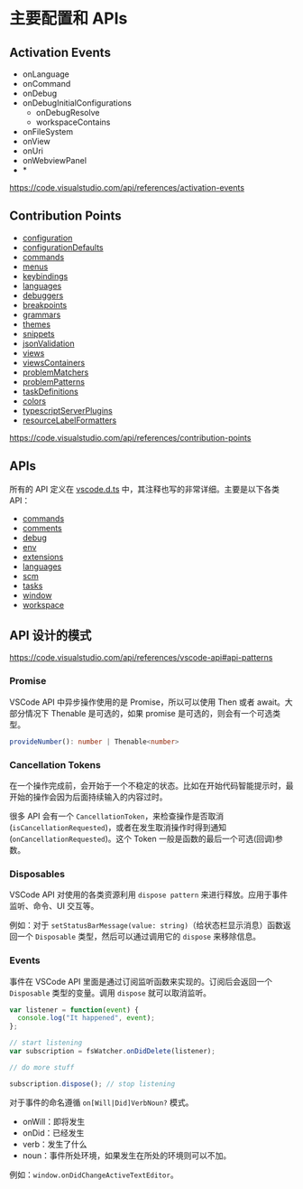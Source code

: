 # 主要配置和 APIs

## Activation Events

- onLanguage
- onCommand
- onDebug
- onDebugInitialConfigurations
  - onDebugResolve
  - workspaceContains
- onFileSystem
- onView
- onUri
- onWebviewPanel
- \*

https://code.visualstudio.com/api/references/activation-events

## Contribution Points

- [configuration](https://code.visualstudio.com/api/references/contribution-points#contributes.configuration)
- [configurationDefaults](https://code.visualstudio.com/api/references/contribution-points#contributes.configurationDefaults)
- [commands](https://code.visualstudio.com/api/references/contribution-points#contributes.commands)
- [menus](https://code.visualstudio.com/api/references/contribution-points#contributes.menus)
- [keybindings](https://code.visualstudio.com/api/references/contribution-points#contributes.keybindings)
- [languages](https://code.visualstudio.com/api/references/contribution-points#contributes.languages)
- [debuggers](https://code.visualstudio.com/api/references/contribution-points#contributes.debuggers)
- [breakpoints](https://code.visualstudio.com/api/references/contribution-points#contributes.breakpoints)
- [grammars](https://code.visualstudio.com/api/references/contribution-points#contributes.grammars)
- [themes](https://code.visualstudio.com/api/references/contribution-points#contributes.themes)
- [snippets](https://code.visualstudio.com/api/references/contribution-points#contributes.snippets)
- [jsonValidation](https://code.visualstudio.com/api/references/contribution-points#contributes.jsonValidation)
- [views](https://code.visualstudio.com/api/references/contribution-points#contributes.views)
- [viewsContainers](https://code.visualstudio.com/api/references/contribution-points#contributes.viewsContainers)
- [problemMatchers](https://code.visualstudio.com/api/references/contribution-points#contributes.problemMatchers)
- [problemPatterns](https://code.visualstudio.com/api/references/contribution-points#contributes.problemPatterns)
- [taskDefinitions](https://code.visualstudio.com/api/references/contribution-points#contributes.taskDefinitions)
- [colors](https://code.visualstudio.com/api/references/contribution-points#contributes.colors)
- [typescriptServerPlugins](https://code.visualstudio.com/api/references/contribution-points#contributes.typescriptServerPlugins)
- [resourceLabelFormatters](https://code.visualstudio.com/api/references/contribution-points#contributes.resourceLabelFormatters)

https://code.visualstudio.com/api/references/contribution-points

## APIs

所有的 API 定义在 [vscode.d.ts](https://github.com/Microsoft/vscode/blob/master/src/vs/vscode.d.ts) 中，其注释也写的非常详细。主要是以下各类 API：

- [commands](https://code.visualstudio.com/api/references/vscode-api#commands)
- [comments](https://code.visualstudio.com/api/references/vscode-api#comments)
- [debug](https://code.visualstudio.com/api/references/vscode-api#debug)
- [env](https://code.visualstudio.com/api/references/vscode-api#env)
- [extensions](https://code.visualstudio.com/api/references/vscode-api#extensions)
- [languages](https://code.visualstudio.com/api/references/vscode-api#languages)
- [scm](https://code.visualstudio.com/api/references/vscode-api#scm)
- [tasks](https://code.visualstudio.com/api/references/vscode-api#tasks)
- [window](https://code.visualstudio.com/api/references/vscode-api#window)
- [workspace](https://code.visualstudio.com/api/references/vscode-api#workspace)

## API 设计的模式

https://code.visualstudio.com/api/references/vscode-api#api-patterns

### Promise

VSCode API 中异步操作使用的是 Promise，所以可以使用 Then 或者 await。大部分情况下 Thenable 是可选的，如果 promise 是可选的，则会有一个可选类型。

```ts
provideNumber(): number | Thenable<number>
```

### Cancellation Tokens

在一个操作完成前，会开始于一个不稳定的状态。比如在开始代码智能提示时，最开始的操作会因为后面持续输入的内容过时。

很多 API 会有一个 `CancellationToken`，来检查操作是否取消 (`isCancellationRequested`)，或者在发生取消操作时得到通知 (`onCancellationRequested`)。这个 Token 一般是函数的最后一个可选(回调)参数。

### Disposables

VSCode API 对使用的各类资源利用 `dispose pattern` 来进行释放。应用于事件监听、命令、UI 交互等。

例如：对于 `setStatusBarMessage(value: string)`（给状态栏显示消息）函数返回一个 `Disposable` 类型，然后可以通过调用它的 `dispose` 来移除信息。

### Events

事件在 VSCode API 里面是通过订阅监听函数来实现的。订阅后会返回一个 `Disposable` 类型的变量。调用 `dispose` 就可以取消监听。

```ts
var listener = function(event) {
  console.log("It happened", event);
};

// start listening
var subscription = fsWatcher.onDidDelete(listener);

// do more stuff

subscription.dispose(); // stop listening
```

对于事件的命名遵循 `on[Will|Did]VerbNoun?` 模式。

- onWill：即将发生
- onDid：已经发生
- verb：发生了什么
- noun：事件所处环境，如果发生在所处的环境则可以不加。

例如：`window.onDidChangeActiveTextEditor`。
